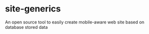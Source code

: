 site-generics
=============

An open source tool to easily create mobile-aware web site based on database stored data
